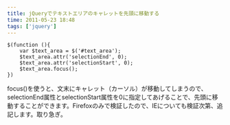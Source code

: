 ```yaml
---
title: jQueryでテキストエリアのキャレットを先頭に移動する
time: 2011-05-23 18:48
tags: ['jquery']
---
```


```
$(function (){
    var $text_area = $('#text_area');
    $text_area.attr('selectionEnd', 0);
    $text_area.attr('selectionStart', 0);
    $text_area.focus();
})
```

focus()を使うと、文末にキャレット（カーソル）が移動してしまうので、selectionEnd属性とselectionStart属性を0に指定してあげることで、先頭に移動することができます。Firefoxのみで検証したので、IEについても検証次第、追記します。取り急ぎ。
